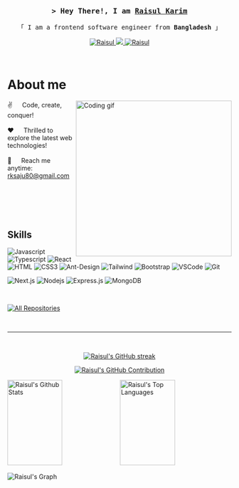 <!-- Intro  -->
<h3 align="center">
        <samp>&gt; Hey There!, I am
                <b><a target="_blank" href="https://www.linkedin.com/in/raisul-karim-saju/">Raisul Karim</a></b>
        </samp>
</h3>


<p align="center"> 
  <samp>
    「 I am a frontend software engineer from <b>Bangladesh</b> 」
    <br>
  </samp>
</p>

<p align="center">
 <a href="https://www.linkedin.com/in/raisul-karim-saju/" target="_blank">
  <img src="https://img.shields.io/badge/LinkedIn-0077B5?style=for-the-badge&logo=linkedin&logoColor=white" alt="Raisul"/>
 </a>

 <a href="https://twitter.com/raisul_karim1" target="_blank">
  <img src="https://img.shields.io/badge/Twitter-1DA1F2?style=for-the-badge&logo=twitter&logoColor=white" />
 </a>
 
 <a href="https://www.facebook.com/profile.php?id=100086738076898" target="_blank">
  <img src="https://img.shields.io/badge/Facebook-20BEFF?&style=for-the-badge&logo=facebook&logoColor=white" alt="Raisul"  />
  </a> 
</p>
<br />

<!-- About Section -->
 # About me
 
<p>
 <img align="right" width="350" src="https://camo.githubusercontent.com/19db51af5f90f1b152bc0b9078f5fe97053955be5074f03f17019c70345bdcdb/68747470733a2f2f6d69726f2e6d656469756d2e636f6d2f6d61782f313336302f302a37513379765349765f7430696f4a2d5a2e676966" alt="Coding gif" />
  
 ✌️ &emsp; Code, create, conquer! <br/><br/>
 ❤️ &emsp; Thrilled to explore the latest web technologies!<br/><br/>
 📧 &emsp; Reach me anytime: rksaju80@gmail.com<br/><br/>

</p>

<br/>
<br/>
<br/>

## Skills

![Javascript](https://img.shields.io/badge/Javascript-F0DB4F?style=for-the-badge&labelColor=black&logo=javascript&logoColor=F0DB4F)
![Typescript](https://img.shields.io/badge/Typescript-007acc?style=for-the-badge&labelColor=black&logo=typescript&logoColor=007acc)
![React](https://img.shields.io/badge/-React-61DBFB?style=for-the-badge&labelColor=black&logo=react&logoColor=61DBFB)
![HTML](https://img.shields.io/badge/HTML5-E34F26?style=for-the-badge&logo=html5&logoColor=white)
![CSS3](https://img.shields.io/badge/CSS3-1572B6?style=for-the-badge&logo=css3&logoColor=white)
![Ant-Design](https://img.shields.io/badge/AntDesign-0170FE?style=for-the-badge&logo=antdesign&logoColor=white)
![Tailwind](https://img.shields.io/badge/Tailwind_CSS-092749?style=for-the-badge&logo=tailwindcss&logoColor=06B6D4&labelColor=000000)
![Bootstrap](https://img.shields.io/badge/Bootstrap-563D7C?style=for-the-badge&logo=bootstrap&logoColor=white)
![VSCode](https://img.shields.io/badge/Visual_Studio-0078d7?style=for-the-badge&logo=visual%20studio&logoColor=white)
![Git](https://img.shields.io/badge/Git-F05032?style=for-the-badge&logo=git&logoColor=white)

![Next.js](https://img.shields.io/badge/next.js-000000?style=for-the-badge&logo=nextdotjs&logoColor=white)
![Nodejs](https://img.shields.io/badge/Nodejs-3C873A?style=for-the-badge&labelColor=black&logo=node.js&logoColor=3C873A)
![Express.js](https://img.shields.io/badge/Express.js-000000?style=for-the-badge&logo=express&logoColor=white) 
![MongoDB](https://img.shields.io/badge/MongoDB-4EA94B?style=for-the-badge&logo=mongodb&logoColor=white)

<!-- ![SASS Badge](https://img.shields.io/badge/Sass-CC6699?style=for-the-badge&logo=sass&logoColor=white) -->

<!--![Redux](https://img.shields.io/badge/Redux-593D88?style=for-the-badge&logo=redux&logoColor=white) -->
<!-- ![React Query](https://img.shields.io/badge/-React_Query-FF4154?style=for-the-badge&logo=react%20query&logoColor=white) -->

<br/>

<p align="left">
  <a href="https://github.com/RK289g?tab=repositories" target="_blank"><img alt="All Repositories" title="All Repositories" src="https://img.shields.io/badge/-All%20Repos-2962FF?style=for-the-badge&logo=koding&logoColor=white"/></a>
</p>

<br/>
<hr/>
<br/>

<p align="center">
  <a href="https://github.com/RK289g">
    <img src="https://github-readme-streak-stats.herokuapp.com/?user=RK289g&theme=radical&border=7F3FBF&background=0D1117" alt="Raisul's GitHub streak"/>
  </a>
</p>

<p align="center">
  <a href="https://github.com/RK289g">
    <img src="https://github-profile-summary-cards.vercel.app/api/cards/profile-details?username=RK289g&theme=radical" alt="Raisul's GitHub Contribution"/>
  </a>
</p>

<a> 
    <a href="https://github.com/RK289g"><img alt="Raisul's Github Stats" src="https://denvercoder1-github-readme-stats.vercel.app/api?username=RK289g&show_icons=true&count_private=true&theme=react&border_color=7F3FBF&bg_color=0D1117&title_color=F85D7F&icon_color=F8D866" height="192px" width="49.5%"/></a>
  <a href="https://github.com/RK289g"><img alt="Raisul's Top Languages" src="https://denvercoder1-github-readme-stats.vercel.app/api/top-langs/?username=RK289g&langs_count=8&layout=compact&theme=react&border_color=7F3FBF&bg_color=0D1117&title_color=F85D7F&icon_color=F8D866" height="192px" width="49.5%"/></a>
  <br/>
</a>


![Raisul's Graph](https://github-readme-activity-graph.vercel.app/graph?username=RK289g&custom_title=Raisul%27s%20GitHub%20Activity%20Graph&bg_color=0D1117&color=7F3FBF&line=7F3FBF&point=7F3FBF&area_color=FFFFFF&title_color=FFFFFF&area=true)

